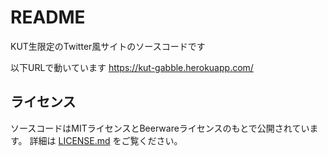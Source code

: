 # README

KUT生限定のTwitter風サイトのソースコードです

以下URLで動いています
https://kut-gabble.herokuapp.com/

## ライセンス

ソースコードはMITライセンスとBeerwareライセンスのもとで公開されています。
詳細は [LICENSE.md](LICENSE.md) をご覧ください。
